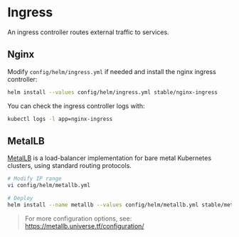 Ingress
===

An ingress controller routes external traffic to services.

## Nginx

Modify `config/helm/ingress.yml` if needed and install the nginx ingress controller:

```sh
helm install --values config/helm/ingress.yml stable/nginx-ingress
```

You can check the ingress controller logs with:

```sh
kubectl logs -l app=nginx-ingress
```

## MetalLB

[MetalLB](https://metallb.universe.tf/) is a load-balancer implementation for bare metal Kubernetes clusters, using standard routing protocols.

```sh
# Modify IP range
vi config/helm/metallb.yml

# Deploy
helm install --name metallb --values config/helm/metallb.yml stable/metallb
```

> For more configuration options, see: https://metallb.universe.tf/configuration/
